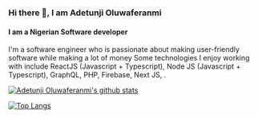 ### Hi there 👋, I am Adetunji Oluwaferanmi
#### I am a Nigerian Software developer
I'm a software engineer who is passionate about making user-friendly software while making a lot of money Some technologies I enjoy working with include ReactJS (Javascript + Typescript), Node JS (Javascript + Typescript), GraphQL, PHP, Firebase, Next JS, .




[![Adetunji Oluwaferanmi's github stats](https://github-readme-stats.vercel.app/api?username=oluwaferanmiadetunji&count_private=true&show_icons=true&theme=chartreuse-dark)](https://github.com/anuraghazra/github-readme-stats)



[![Top Langs](https://github-readme-stats.vercel.app/api/top-langs/?username=oluwaferanmiadetunji&langs_count=8&theme=chartreuse-dark)](https://github.com/anuraghazra/github-readme-stats)